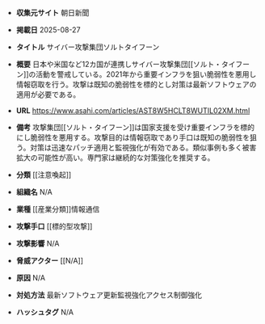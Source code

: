 - **収集元サイト**
朝日新聞

- **掲載日**
2025-08-27

- **タイトル**
サイバー攻撃集団ソルトタイフーン

- **概要**
日本や米国など12カ国が連携しサイバー攻撃集団[[ソルト・タイフーン]]の活動を警戒している。2021年から重要インフラを狙い脆弱性を悪用し情報窃取を行う。攻撃は既知の脆弱性を標的とし対策は最新ソフトウェアの適用が必要である。

- **URL**
https://www.asahi.com/articles/AST8W5HCLT8WUTIL02XM.html

- **備考**
攻撃集団[[ソルト・タイフーン]]は国家支援を受け重要インフラを標的にし脆弱性を悪用する。攻撃目的は情報窃取であり手口は既知の脆弱性を狙う。対策は迅速なパッチ適用と監視強化が有効である。類似事例も多く被害拡大の可能性が高い。専門家は継続的な対策強化を推奨する。

- **分類**
[[注意喚起]]

- **組織名**
N/A

- **業種**
[[産業分類]]情報通信

- **攻撃手口**
[[標的型攻撃]]

- **攻撃影響**
N/A

- **脅威アクター**
[[N/A]]

- **原因**
N/A

- **対処方法**
最新ソフトウェア更新監視強化アクセス制御強化

- **ハッシュタグ**
N/A
